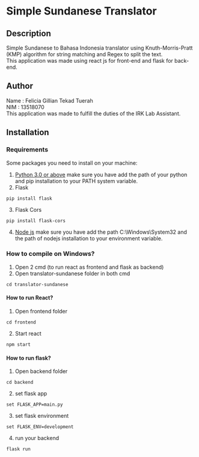# Simple Sundanese Translator
## Description
Simple Sundanese to Bahasa Indonesia translator using Knuth-Morris-Pratt (KMP) algorithm for string matching and Regex to split the text.
<br/>
This application was made using react js for front-end and flask for back-end.


## Author
Name : Felicia Gillian Tekad Tuerah
<br/>
NIM : 13518070
<br/>
This application was made to fulfill the duties of the IRK Lab Assistant.

## Installation
### Requirements
Some packages you need to install on your machine:
1. [Python 3.0 or above](https://www.python.org/)
make sure you have add the path of your python and pip installation to your PATH system variable.
2. Flask 
```
pip install flask
```
3. Flask Cors
```
pip install flask-cors
```
4. [Node js](https://nodejs.org/en/)
make sure you have add the path C:\Windows\System32 and the path of nodejs installation to your environment variable.

### How to compile on Windows?
1. Open 2 cmd (to run react as frontend and flask as backend)
2. Open translator-sundanese folder in both cmd
```
cd translator-sundanese
```
#### How to run React?
1. Open frontend folder
```
cd frontend
```
2. Start react
```
npm start
```
#### How to run flask?
1. Open backend folder
```
cd backend
```
2. set flask app
```
set FLASK_APP=main.py
```
3. set flask environment
```
set FLASK_ENV=development
```
4. run your backend
```
flask run
```

